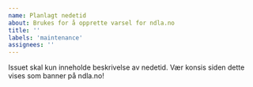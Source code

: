 ```yaml
---
name: Planlagt nedetid
about: Brukes for å opprette varsel for ndla.no
title: ''
labels: 'maintenance'
assignees: ''
---
```

<!--
start: 2021-02-24T13:00:00.220Z
end: 2021-02-24T14:00:00.220Z
expectedDown: ndla, ndla support
-->
Issuet skal kun inneholde beskrivelse av nedetid. Vær konsis siden dette vises som banner på ndla.no!
